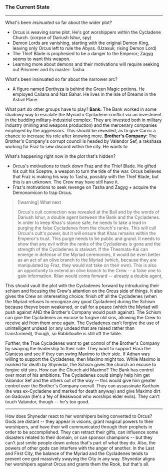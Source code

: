 

### The Current State
---
What's been *insinuated* so far about the wider plot?
- Orcus is weaving some plot. He's got worshippers within the Cycladene Church. (corpse of Dariush Ishur, spy)
- Demon Lords are vanishing, starting with the original Demon King, leaving only Orcus left to rule the Abyss. (Uzaxuk, rising Demon Lord)
- The Thief Blade is prophesied to be a danger to the Emperor; Zagyg seems to want this weapon.
- Learning more about demons and their motivations will require seeking out Prismeer and its master: Tasha.

What's been insinuated so far about the narrower arc?
- A figure named Dorthyza is behind the Green Magic potions. He employed Cailana and Naz Bahar. He lives in the Isle of Dreams in the Astral Plane.

What part do other groups have to play?
**Bank:** The Bank worked in some shadowy way to escalate the Myriad x Cycladene conflict via an investment in the budding military-industrial complex. They are invested both in military industry (mining and weapons production) and the mercenary companies employed by the aggressors. This should be revealed, as to give Carric a chance to increase his role after knowing more.
**Brother's Company:** The Brother's Company's corrupt council is headed by Valandor Sef, a rakshasa working for Fraz to sew discord within the city. He wants to 

What's happening right now in the plot that's hidden?
- Orcus's motivations to track down Fraz and the Thief Blade. He gifted his cult his Sceptre, a weapon to turn the tide of the war. Orcus believes that Fraz is making his way to Tasha, possibly with the Thief Blade, but this is an unknown. The Crew may have still have it.
- Fraz's motivations to seek revenge on Tasha and Zagyg + acquire the Demonomicon to trap Orcus.

>[!warning] What next
>
>Orcus's cult connection was revealed at the Ball and by the words of Dariush Ishur, a double agent between the Bank and the Cycladenes. In order to keep Khas's stance safe, he needs to take a lead in purging the false Cycladenes from the church's ranks. This will cull Orcus's cult's power, but it will ensure that Khas remains within the Emperor's trust. This purge needs to be public and grand. It needs to show that any evil within the ranks of the Cycladenes is gone and the strength of the Cycladenes is stalwart. If the Thesmata-Kai can emerge in defense of the Myriad ceremonies, it would be even better as an act of an olive branch to the Myriad (which, because they are manipulated by Fraz, they would not take on their own). This is also an  opportunity to extend an olive branch to the Crew -- a false one to gain information. Rilan would come forward -- already a double agent, 

This should vault the plot with the Cycladenes forward by introducing their schism and focusing the Crew's attention on the Orcus side of things. It also gives the Crew an intereseting choice: finish off all the Cycladenes (when the Myriad refuses to recognize any good Cycladene) during the Schism because theyve been weakened, or call for a peace (which the Myriad will push against AND the Brother's Company would push against). The Schism can give the Cycladenes an excuse to forgive old sins, allowing the Crew to receive aid from them once again. The Cycladenes can't forgive the use of unintelligent undead (or any undead that are raised rather than transformed), though, so Rabbitouille is still off the table.

Further, the True Cycladenes want to get control of the Brother's Company by swaying the leadership to their side. They want to support Elara the Giantess and see if they can swing Maximo to their side. If Adnan was willing to support the Cycladenes, then Maximo might too. While Maximo is marked for death by Shynedar, the Schism gives the church an excuse to forgive old sins. How can the Church aid Maximo? The Bank has control over most of his ambitions. The Cycladenes could simply help him get Valandor Sef and the others out of the way -- this would give him greater control over the Brother's Company overall. They can assassinate Karthain (he was ex-Cycladene and marked for death anyway) and give Maximo dirt on Gadovan (he's a fey of Beakwood who worships elder evils). They can't touch Valandor, though -- he's too good.

---

How does Shynedar react to her worshipers being converted to Orcus? Gods are distant -- they appear in visions, grant magical powers to their worshipers, and have their will communicated through their prophets in order to be accomplished. They can retract their gifts, can influence some disasters related to their domain, or can sponsor champions -- but they can't just smite people down unless that's part of what they do. Also, the powers of other gods can interfere with the anger of another. In the Last and First City, the balance of the Myriad and the Cycladenes tends to prevent one god massively swaying the City in any way. Shynedar aligns her worshipers against Orcus and grants them the Rook, but that's all.